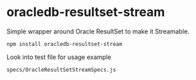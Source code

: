 # oracledb-resultset-stream

Simple wrapper around Oracle ResultSet to make it Streamable.

```npm install oracledb-resultset-stream```

Look into test file for usage example
```
specs/OracleResultSetStreamSpecs.js
```
